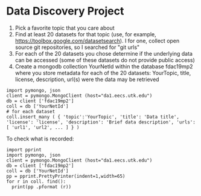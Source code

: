 # Data Discovery Project


1. Pick a favorite topic that you care about
2. Find at least 20 datasets for that topic (use, for example,
https://toolbox.google.com/datasetsearch). I for one, collect open
source git repositories, so I searched for "git urls"
3. For each of the 20 datasets you chose determine if the underlying data can be accessed (some of these datasets do not provide public access)
4. Create a mongodb collection YourNetId within the database fdac19mp2
   where you store metadata for each of the 20 datasets: YourTopic, title,
   license, description, url(s) were the data may be retrieved
   
```
import pymongo, json
client = pymongo.MongoClient (host="da1.eecs.utk.edu")
db = client ['fdac19mp2']
coll = db ['YourNetId']
# for each dataset
coll.insert_many ( { 'topic':'YourTopic', 'title': 'Data title', 'license': 'license', 'description': 'Brief data description', 'urls': [ 'url1', 'url2', ... ] } )
```


To check what is recorded:
```
import pprint
import pymongo, json
client = pymongo.MongoClient (host="da1.eecs.utk.edu")
db = client ['fdac19mp2']
coll = db ['YourNetId']
pp = pprint.PrettyPrinter(indent=1,width=65)
for r in coll. find():
  print(pp .pformat (r))  
```
